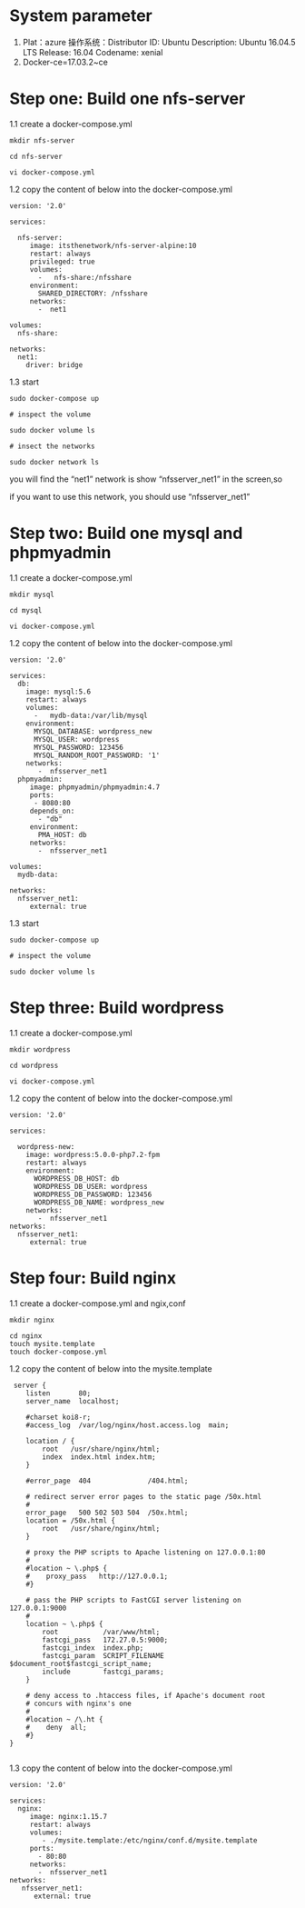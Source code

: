 # System parameter
1. Plat：azure
  操作系统：Distributor ID: Ubuntu
  Description:    Ubuntu 16.04.5 LTS
  Release:        16.04
  Codename:       xenial
2. Docker-ce=17.03.2~ce

# Step one:  Build one nfs-server

1.1 create a docker-compose.yml
```
mkdir nfs-server

cd nfs-server

vi docker-compose.yml
```
1.2 copy the content of below into the docker-compose.yml
```
version: '2.0'

services:

  nfs-server:
     image: itsthenetwork/nfs-server-alpine:10
     restart: always
     privileged: true
     volumes:
       -   nfs-share:/nfsshare
     environment:
       SHARED_DIRECTORY: /nfsshare
     networks:
       -  net1

volumes:
  nfs-share:

networks:
  net1:
    driver: bridge

```
1.3 start
```
sudo docker-compose up

# inspect the volume

sudo docker volume ls

# insect the networks

sudo docker network ls

```
you will find the “net1” network is show “nfsserver_net1” in the screen,so

if you want to use this network, you should use “nfsserver_net1”


# Step two:  Build one mysql and phpmyadmin
1.1 create a docker-compose.yml
```
mkdir mysql

cd mysql

vi docker-compose.yml

```
1.2 copy the content of below into the docker-compose.yml
```
version: '2.0'

services:
  db:
    image: mysql:5.6
    restart: always
    volumes:
      -   mydb-data:/var/lib/mysql
    environment:
      MYSQL_DATABASE: wordpress_new
      MYSQL_USER: wordpress
      MYSQL_PASSWORD: 123456
      MYSQL_RANDOM_ROOT_PASSWORD: '1'
    networks:
       -  nfsserver_net1
  phpmyadmin:
     image: phpmyadmin/phpmyadmin:4.7
     ports:
      - 8080:80
     depends_on:
       - "db"
     environment:
       PMA_HOST: db
     networks:
       -  nfsserver_net1

volumes:
  mydb-data:

networks:
  nfsserver_net1:
     external: true

```
1.3 start
```
sudo docker-compose up

# inspect the volume

sudo docker volume ls

```
# Step three:  Build wordpress
1.1 create a docker-compose.yml
```
mkdir wordpress

cd wordpress

vi docker-compose.yml
```
1.2 copy the content of below into the docker-compose.yml

```
version: '2.0'

services:

  wordpress-new:
    image: wordpress:5.0.0-php7.2-fpm
    restart: always
    environment:
      WORDPRESS_DB_HOST: db
      WORDPRESS_DB_USER: wordpress
      WORDPRESS_DB_PASSWORD: 123456
      WORDPRESS_DB_NAME: wordpress_new
    networks:
       -  nfsserver_net1
networks:
  nfsserver_net1:
     external: true
```
# Step four:  Build nginx
1.1 create a docker-compose.yml and ngix,conf
```
mkdir nginx

cd nginx
touch mysite.template
touch docker-compose.yml
```

1.2 copy the content of below into the mysite.template

```
 server {
    listen       80;
    server_name  localhost;

    #charset koi8-r;
    #access_log  /var/log/nginx/host.access.log  main;

    location / {
        root   /usr/share/nginx/html;
        index  index.html index.htm;
    }

    #error_page  404              /404.html;

    # redirect server error pages to the static page /50x.html
    #
    error_page   500 502 503 504  /50x.html;
    location = /50x.html {
        root   /usr/share/nginx/html;
    }

    # proxy the PHP scripts to Apache listening on 127.0.0.1:80
    #
    #location ~ \.php$ {
    #    proxy_pass   http://127.0.0.1;
    #}

    # pass the PHP scripts to FastCGI server listening on 127.0.0.1:9000
    #
    location ~ \.php$ {
        root           /var/www/html;
        fastcgi_pass   172.27.0.5:9000;
        fastcgi_index  index.php;
        fastcgi_param  SCRIPT_FILENAME  $document_root$fastcgi_script_name;
        include        fastcgi_params;
    }

    # deny access to .htaccess files, if Apache's document root
    # concurs with nginx's one
    #
    #location ~ /\.ht {
    #    deny  all;
    #}
}


```

1.3 copy the content of below into the docker-compose.yml

```
version: '2.0'

services:
  nginx:
     image: nginx:1.15.7
     restart: always
     volumes:
        - ./mysite.template:/etc/nginx/conf.d/mysite.template
     ports:
       - 80:80
     networks:
       -  nfsserver_net1
networks:
   nfsserver_net1:
      external: true
```
